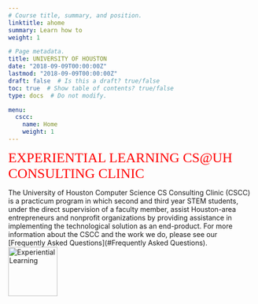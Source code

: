 ```yaml
---
# Course title, summary, and position.
linktitle: ahome
summary: Learn how to
weight: 1

# Page metadata.
title: UNIVERSITY OF HOUSTON
date: "2018-09-09T00:00:00Z"
lastmod: "2018-09-09T00:00:00Z"
draft: false  # Is this a draft? true/false
toc: true  # Show table of contents? true/false
type: docs  # Do not modify.

menu:
  cscc:
    name: Home
    weight: 1
---
```

  
<span style="color: #ff0000; font-family: Babas; font-size: 2em;">EXPERIENTIAL LEARNING CS@UH</span><br>
<span style="color: #ff0000; font-family: Babas; font-size: 2em;">CONSULTING CLINIC</span><br>

The University of Houston Computer Science CS Consulting Clinic (CSCC) is a practicum program in which second and third year STEM students, under the direct supervision of a faculty member, assist Houston-area entrepreneurs and nonprofit organizations by providing assistance in implementing the technological solution as an end-product.
For more information about the CSCC and the work we do, please see our [Frequently Asked Questions](#Frequently Asked Questions).
<img src="/img/Forms-of-WIL-visual.png" alt="Experiential Learning" style="height: 100px; width:100px;"/>
